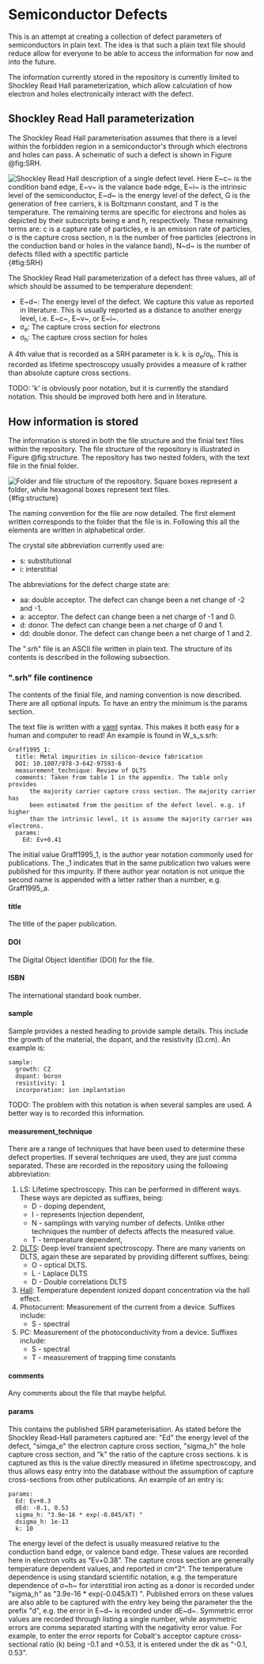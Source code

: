 # Semiconductor Defects

This is an attempt at creating a collection of defect parameters of
semiconductors in plain text. The idea is that such a plain text file
should reduce allow for everyone to be able to access the information
for now and into the future.

The information currently stored in the repository is currently limited
to Shockley Read Hall parameterization, which allow calculation of how
electron and holes electronically interact with the defect.

## Shockley Read Hall parameterization

The Shockley Read Hall parameterisation assumes that there is a level
within the forbidden region in a semiconductor's through which electrons
and holes can pass. A schematic of such a defect is shown in Figure
@fig:SRH.

![Shockley Read Hall description of a single defect level. Here E~c~ is
the condition band edge, E~v~ is the valance bade edge, E~i~ is the
intrinsic level of the semiconductor, E~d~ is the energy level of the
defect, G is the generation of free carriers, k is Boltzmann constant,
and T is the temperature. The remaining terms are specific for electrons
and holes as depicted by their subscripts being e and h, respectively.
These remaining terms are: c is a capture rate of particles, e is an
emission rate of particles, σ is the capture cross section, n is the
number of free particles (electrons in the conduction band or holes in
the valance band), N~d~ is the number of defects filled with a spectific
particle](./images/Defect.png){#fig:SRH}

The Shockley Read Hall parameterization of a defect has three values,
all of which should be assumed to be temperature dependent:

-   E~d~: The energy level of the defect. We capture this value as
    reported in literature. This is usually reported as a distance to
    another energy level, i.e. E~c~, E~v~, or E~i~.
-   σ<sub>e</sub>: The capture cross section for electrons
-   σ<sub>h</sub>: The capture cross section for holes

A 4th value that is recorded as a SRH parameter is k. k is
σ<sub>e</sub>/σ<sub>h</sub>. This is recorded as lifetime spectroscopy
usually provides a measure of k rather than absolute capture cross
sections.

TODO: 'k' is obviously poor notation, but it is currently the standard
notation. This should be improved both here and in literature.

## How information is stored

The information is stored in both the file structure and the finial text
files within the repository. The file structure of the repository is
illustrated in Figure @fig:structure. The repository has two nested
folders, with the text file in the finial folder.

![Folder and file structure of the repository. Square boxes represent a
folder, while hexagonal boxes represent text
files.](./images/FolderStructure.png){#fig:structure}

The naming convention for the file are now detailed. The first element
written corresponds to the folder that the file is in. Following this
all the elements are written in alphabetical order.

The crystal site abbreviation currently used are:

-   s: substitutional
-   i: interstitial

The abbreviations for the defect charge state are:

-   aa: double acceptor. The defect can change been a net change of -2
    and -1.
-   a: acceptor. The defect can change been a net charge of -1 and 0.
-   d: donor. The defect can change been a net charge of 0 and 1.
-   dd: double donor. The defect can change been a net charge of 1
    and 2.

The ".srh" file is an ASCII file written in plain text. The structure of
its contents is described in the following subsection.

### ".srh" file continence

The contents of the finial file, and naming convention is now described.
There are all optional inputs. To have an entry the minimum is the
params section.

The text file is written with a
[yaml](https://en.wikipedia.org/wiki/YAML) syntax. This makes it both
easy for a human and computer to read! An example is found in
W\_s\_s.srh:

    Graff1995_1:
      title: Metal impurities in silicon-device fabrication
      DOI: 10.1007/978-3-642-97593-6
      measurement_technique: Review of DLTS
      comments: Taken from table 1 in the appendix. The table only provides
          the majority carrier capture cross section. The majority carrier has
          been estimated from the position of the defect level. e.g. if higher
          than the intrinsic level, it is assume the majority carrier was electrons.
      params:
        Ed: Ev+0.41

The initial value Graff1995\_1, is the author year notation commonly
used for publications. The \_1 indicates that in the same publication
two values were published for this impurity. If there author year
notation is not unique the second name is appended with a letter rather
than a number, e.g. Graff1995\_a.

#### title

The title of the paper publication.

#### DOI

The Digital Object Identifier (DOI) for the file.

#### ISBN

The international standard book number.

#### sample

Sample provides a nested heading to provide sample details. This include
the growth of the material, the dopant, and the resistivity (Ω.cm). An
example is:

    sample:
      growth: CZ
      dopant: boron
      resistivity: 1
      incorporation: ion implantation

TODO: The problem with this notation is when several samples are used. A
better way is to recorded this information.

#### measurement\_technique

There are a range of techniques that have been used to determine these
defect properties. If several techniques are used, they are just comma
separated. These are recorded in the repository using the following
abbreviation:

1.  LS: Lifetime spectroscopy. This can be performed in different ways.
    These ways are depicted as suffixes, being:
    -   D - doping dependent,
    -   I - represents Injection dependent,
    -   N - samplings with varying number of defects. Unlike other
        techniques the number of defects affects the measured value.
    -   T - temperature dependent,
2.  [DLTS](https://en.wikipedia.org/wiki/Deep-level_transient_spectroscopy):
    Deep level transient spectroscopy. There are many varients on DLTS,
    again these are separated by providing different suffixes, being:
    -   O - optical DLTS.
    -   L - Laplace DLTS
    -   D - Double correlations DLTS
3.  [Hall](https://www.nist.gov/pml/engineering-physics-division/popular-links/hall-effect/hall-effect):
    Temperature dependent ionized dopant concentration via the hall
    effect.
4.  Photocurrent: Measurement of the current from a device. Suffixes
    include:
    -   S - spectral
5.  PC: Measurement of the photoconductivity from a device. Suffixes
    include:
    -   S - spectral
    -   T - measurement of trapping time constants

#### comments

Any comments about the file that maybe helpful.

#### params

This contains the published SRH parameterisation. As stated before the
Shockley Read-Hall parameters captured are: "Ed" the energy level of the
defect, "simga\_e" the electron capture cross section, "sigma\_h" the
hole capture cross section, and "k" the ratio of the capture cross
sections. k is captured as this is the value directly measured in
lifetime spectroscopy, and thus allows easy entry into the database
without the assumption of capture cross-sections from other
publications. An example of an entry is:

    params:
      Ed: Ev+0.3
      dEd: -0.1, 0.53
      sigma_h: "3.9e-16 * exp(-0.045/kT) "
      dsigma_h: 1e-13
      k: 10

The energy level of the defect is usually measured relative to the
conduction band edge, or valence band edge. These values are recorded
here in electron volts as “Ev+0.38”. The capture cross section are
generally temperature dependent values, and reported in cm^2^. The
temperature dependence is using standard scientific notation, e.g. the
temperature dependence of σ~h~ for interstitial iron acting as a donor
is recorded under "sigma\_h" as "3.9e-16 \* exp(-0.045/kT) ". Published
errors on these values are also able to be captured with the entry key
being the parameter the the prefix "d", e.g. the error in E~d~ is
recorded under dE~d~. Symmetric error values are recorded through
listing a single number, while asymmetric errors are comma separated
starting with the negativity error value. For example, to enter the
error reports for Cobalt's acceptor capture cross-sectional ratio (k)
being -0.1 and +0.53, it is entered under the dk as “-0.1, 0.53”.
